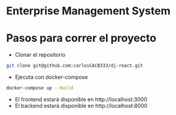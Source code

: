 # Enterprise Management System

# Pasos para correr el proyecto

- Clonar el repositorio

```bash
git clone git@github.com:carlosCACB333/dj-react.git
```

- Ejecuta con docker-compose

```bash
docker-compose up --build
```

- El frontend estará disponible en http://localhost:3000
- El backend estará disponible en http://localhost:8000
